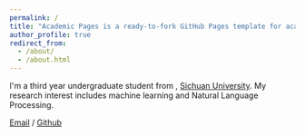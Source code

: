 ```yaml
---
permalink: /
title: "Academic Pages is a ready-to-fork GitHub Pages template for academic personal websites"
author_profile: true
redirect_from: 
  - /about/
  - /about.html
---
```


I'm a third year undergraduate student from , [Sichuan University](https://www.scu.edu.cn/). My research interest includes machine learning and Natural Language Processing.

[Email](lipenglin@stu.scu.edu.cn) / [Github](https://github.com/lilinllinlinlin)
